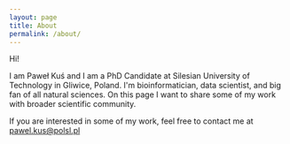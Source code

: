 ```yaml
---
layout: page
title: About
permalink: /about/
---
```


Hi!

I am Paweł Kuś and I am a PhD Candidate at Silesian University of Technology in Gliwice, Poland. I'm bioinformatician, data scientist, and big fan of all natural sciences. On this page I want to share some of my work with broader scientific community.

If you are interested in some of my work, feel free to contact me at pawel.kus@polsl.pl
